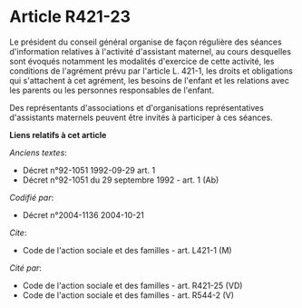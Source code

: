 # Article R421-23

Le président du conseil général organise de façon régulière des séances d'information relatives à l'activité d'assistant
maternel, au cours desquelles sont évoqués notamment les modalités d'exercice de cette activité, les conditions de l'agrément
prévu par l'article L. 421-1, les droits et obligations qui s'attachent à cet agrément, les besoins de l'enfant et les
relations avec les parents ou les personnes responsables de l'enfant.

Des représentants d'associations et d'organisations représentatives d'assistants maternels peuvent être invités à participer
à ces séances.

**Liens relatifs à cet article**

_Anciens textes_:

  - Décret n°92-1051 1992-09-29 art. 1
  - Décret n°92-1051 du 29 septembre 1992 - art. 1 (Ab)

_Codifié par_:

  - Décret n°2004-1136 2004-10-21

_Cite_:

  - Code de l'action sociale et des familles - art. L421-1 (M)

_Cité par_:

  - Code de l'action sociale et des familles - art. R421-25 (VD)
  - Code de l'action sociale et des familles - art. R544-2 (V)
